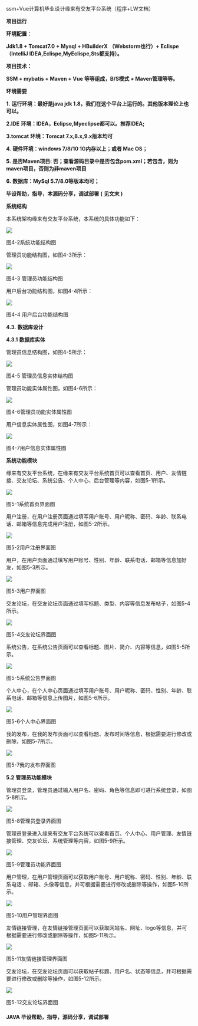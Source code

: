 ssm+Vue计算机毕业设计缘来有交友平台系统（程序+LW文档）

**项目运行**

**环境配置：**

**Jdk1.8 + Tomcat7.0 + Mysql + HBuilderX** **（Webstorm也行）+ Eclispe（IntelliJ
IDEA,Eclispe,MyEclispe,Sts都支持）。**

**项目技术：**

**SSM + mybatis + Maven + Vue** **等等组成，B/S模式 + Maven管理等等。**

**环境需要**

**1.** **运行环境：最好是java jdk 1.8，我们在这个平台上运行的。其他版本理论上也可以。**

**2.IDE** **环境：IDEA，Eclipse,Myeclipse都可以。推荐IDEA;**

**3.tomcat** **环境：Tomcat 7.x,8.x,9.x版本均可**

**4.** **硬件环境：windows 7/8/10 1G内存以上；或者 Mac OS；**

**5.** **是否Maven项目: 否；查看源码目录中是否包含pom.xml；若包含，则为maven项目，否则为非maven项目**

**6.** **数据库：MySql 5.7/8.0等版本均可；**

**毕设帮助，指导，本源码分享，调试部署** **(** **见文末** **)**

**系统结构**

本系统架构缘来有交友平台系统，本系统的具体功能如下：

![](./res/cd59013c49fe4c7897c8c335e18be460.png)

图4-2系统功能结构图

管理员功能结构图，如图4-3所示：

![](./res/708a0935d08b4ece834e0a1c7c469419.png)

图4-3 管理员功能结构图

用户后台功能结构图，如图4-4所示：

![](./res/e08df164ffdb43a6b71b6dc6fedf90be.png)

图4-4 用户后台功能结构图

**4.3.** **数据库设计**

**4.3.1** **数据库实体**

管理员信息结构图，如图4-5所示：

![](./res/01e3191f615d425fb693fc2695aef60f.png)

图4-5 管理员信息实体结构图

管理员功能实体属性图，如图4-6所示：

![](./res/f67eed4b48d94b0e8e044478831c8f39.png)

图4-6管理员功能实体属性图

用户信息实体属性图，如图4-7所示：

![](./res/e434e47c2ca148188669ca3bc741aa71.png)

图4-7用户信息实体属性图

**系统功能模块**

缘来有交友平台系统，在缘来有交友平台系统首页可以查看首页、用户、友情链接、交友论坛、系统公告、个人中心、后台管理等内容，如图5-1所示。

![](./res/3b2b60c7bbd542da922014cc433d5435.png)

图5-1系统首页界面图

用户注册，在用户注册页面通过填写用户账号、用户昵称、密码、年龄、联系电话、邮箱等信息完成用户注册，如图5-2所示。

![](./res/3eaec31ac2324aacb183f921644cd7fe.png)

图5-2用户注册界面图

用户，在用户页面通过填写用户账号、性别、年龄、联系电话、邮箱等信息加好友，如图5-3所示。

![](./res/ff31a4170cfa465aa47fb77aef80d92f.png)

图5-3用户界面图

交友论坛，在交友论坛页面通过填写标题、类型、内容等信息发布帖子，如图5-4所示。

![](./res/69e8165d522e4e08afd4de4543447ba1.png)

图5-4交友论坛界面图

系统公告，在系统公告页面可以查看标题、图片、简介、内容等信息，如图5-5所示。

![](./res/be3e385df6b54422a2dd391ab5c6afb8.png)

图5-5系统公告界面图

个人中心，在个人中心页面通过填写用户账号、用户昵称、密码、性别、年龄、联系电话、邮箱等信息上传图片，如图5-6所示。

![](./res/dfd6b22034f04d6a92d47caa20daa76b.png)

图5-6个人中心界面图

我的发布，在我的发布页面可以查看标题、发布时间等信息，根据需要进行修改或删除，如图5-7所示。

![](./res/bdd5705eff7146c3bb461094d405e93c.png)

图5-7我的发布界面图

**5.2** **管理员功能模块**

管理员登录，管理员通过输入用户名、密码、角色等信息即可进行系统登录，如图5-8所示。

![](./res/a07b6f4930cf4991badbdc746971bdbf.png)

图5-8管理员登录界面图

管理员登录进入缘来有交友平台系统可以查看首页、个人中心、用户管理、友情链接管理、交友论坛、系统管理等内容，如图5-9所示。

![](./res/a38d6311a54340a0abfd4a10b9a83fad.png)

图5-9管理员功能界面图

用户管理，在用户管理页面可以获取用户账号、用户昵称、密码、性别、年龄、联系电话 、邮箱、头像等信息，并可根据需要进行修改或删除等操作，如图5-10所示。

![](./res/a1ef6f404b314c049c8b32392f909533.png)

图5-10用户管理界面图

友情链接管理，在友情链接管理页面可以获取网站名、网址、logo等信息，并可根据需要进行修改或删除等操作，如图5-11所示。

![](./res/acbb2035229246f9a7e88c4699f57e00.png)

图5-11友情链接管理界面图

交友论坛，在交友论坛页面可以获取帖子标题、用户名、状态等信息，并可根据需要进行修改或删除等操作，如图5-12所示。

![](./res/ce9d0b38fc3e4a4cb10ec084c76a6587.png)

图5-12交友论坛界面图

#### **JAVA** **毕设帮助，指导，源码分享，调试部署**

